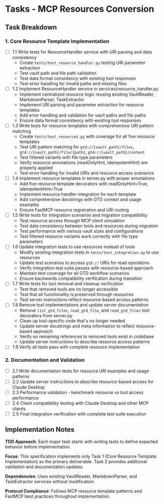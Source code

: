 # Tasks - MCP Resources Conversion

## Task Breakdown

### 1. Core Resource Template Implementation
- [ ] 1.1 Write tests for ResourceHandler service with URI parsing and data consistency
  - Create `tests/test_resource_handler.py` testing URI parameter extraction
  - Test vault path and file path validation
  - Test data format consistency with existing tool responses
  - Test error handling for invalid paths and missing files
- [ ] 1.2 Implement ResourceHandler service in services/resource_handler.py
  - Implement centralized resource logic reusing existing VaultReader, MarkdownParser, TaskExtractor
  - Implement URI parsing and parameter extraction for resource templates
  - Add error handling and validation for vault paths and file paths
  - Ensure data format consistency with existing tool responses
- [ ] 1.3 Write tests for resource templates with comprehensive URI pattern matching
  - Create `tests/test_resources.py` with coverage for all five resource templates
  - Test URI pattern matching for `gtd://{vault_path}/files`, `gtd://{vault_path}/file/{path}`, `gtd://{vault_path}/content`
  - Test filtered variants with file type parameters
  - Verify resource annotations (readOnlyHint, idempotentHint) are properly applied
  - Test error handling for invalid URIs and resource access scenarios
- [ ] 1.4 Implement resource templates in server.py with proper annotations
  - Add five resource template decorators with readOnlyHint=True, idempotentHint=True
  - Implement resource handler integration for each template
  - Add comprehensive docstrings with GTD context and usage examples
  - Ensure FastMCP resource registration and URI routing
- [ ] 1.5 Write tests for integration scenarios and migration compatibility
  - Test resource access through MCP client simulation
  - Test data consistency between tools and resources during migration
  - Test performance with various vault sizes and configurations
  - Test filtered resource variants work correctly with file type parameters
- [ ] 1.6 Update integration tests to use resources instead of tools
  - Modify existing integration tests in `tests/test_integration.py` to use resources
  - Update test scenarios to access `gtd://` URIs for read operations
  - Verify integration test suite passes with resource-based approach
  - Maintain test coverage for all GTD workflow scenarios
  - Ensure backwards compatibility verification during transition
- [ ] 1.7 Write tests for tool removal and cleanup verification
  - Test that removed tools are no longer accessible
  - Test that all functionality is preserved through resources
  - Test server instructions reflect resource-based access patterns
- [ ] 1.8 Remove tool implementations and update server documentation
  - Remove `list_gtd_files`, `read_gtd_file`, and `read_gtd_files` tool decorators from server.py
  - Clean up tool-specific code that's no longer needed
  - Update server docstrings and meta information to reflect resource-based approach
  - Verify no remaining references to removed tools exist in codebase
  - Update server instructions to describe resource access patterns
- [ ] 1.9 Verify all tests pass with complete resource implementation

### 2. Documentation and Validation
- [ ] 2.1 Write documentation tests for resource URI examples and usage patterns
- [ ] 2.2 Update server instructions to describe resource-based access for Claude Desktop
- [ ] 2.3 Performance validation - benchmark resource vs tool access performance
- [ ] 2.4 Client compatibility testing with Claude Desktop and other MCP clients
- [ ] 2.5 Final integration verification with complete test suite execution

## Implementation Notes

**TDD Approach**: Each major task starts with writing tests to define expected behavior before implementation.

**Focus**: This specification implements only Task 1 (Core Resource Template Implementation) as the primary deliverable. Task 2 provides additional validation and documentation updates.

**Dependencies**: Uses existing VaultReader, MarkdownParser, and TaskExtractor services without modification.

**Protocol Compliance**: Follows MCP resource template patterns and FastMCP best practices throughout implementation.
